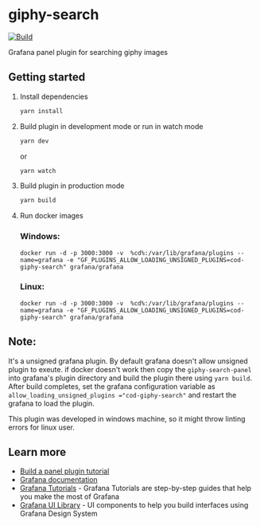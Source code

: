 # giphy-search

[![Build](https://github.com/grafana/grafana-starter-panel/workflows/CI/badge.svg)](https://github.com/grafana/grafana-starter-panel/actions?query=workflow%3A%22CI%22)

Grafana panel plugin for searching giphy images

## Getting started

1. Install dependencies

   ```bash
   yarn install
   ```

2. Build plugin in development mode or run in watch mode

   ```bash
   yarn dev
   ```

   or

   ```bash
   yarn watch
   ```

3. Build plugin in production mode

   ```bash
   yarn build
   ```
4. Run docker images
   ### Windows:
   ```
   docker run -d -p 3000:3000 -v  %cd%:/var/lib/grafana/plugins --name=grafana -e "GF_PLUGINS_ALLOW_LOADING_UNSIGNED_PLUGINS=cod-giphy-search" grafana/grafana
   ```
   ### Linux:
   ```
   docker run -d -p 3000:3000 -v  %cd%:/var/lib/grafana/plugins --name=grafana -e "GF_PLUGINS_ALLOW_LOADING_UNSIGNED_PLUGINS=cod-giphy-search" grafana/grafana
   ```
   
## Note:
   It's a unsigned grafana plugin. By default grafana doesn't allow unsigned plugin to exeute. if docker doesn't work then copy the `giphy-search-panel` into grafana's plugin directory and build the plugin there using `yarn build`. After build completes, set the grafana configuration variable as `allow_loading_unsigned_plugins ="cod-giphy-search"` and restart the grafana to load the plugin.
   
   This plugin was developed in windows machine, so it might throw linting errors for linux user.
## Learn more

- [Build a panel plugin tutorial](https://grafana.com/tutorials/build-a-panel-plugin)
- [Grafana documentation](https://grafana.com/docs/)
- [Grafana Tutorials](https://grafana.com/tutorials/) - Grafana Tutorials are step-by-step guides that help you make the most of Grafana
- [Grafana UI Library](https://developers.grafana.com/ui) - UI components to help you build interfaces using Grafana Design System
